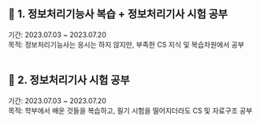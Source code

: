 ## 📝 1. 정보처리기능사 복습 + 정보처리기사 시험 공부
기간: 2023.07.03 ~ 2023.07.20 <br/>
목적: 정보처리기능사는 응시는 하지 않지만, 부족한 CS 지식 및 복습차원에서 공부 <br/>
<br/>
## 📝 2. 정보처리기사 시험 공부 <br/>
기간: 2023.07.03 ~ 2023.07.20 <br/>
목적: 학부에서 배운 것들을 복습하고, 필기 시험을 떨어지더라도 CS 및 자료구조 공부 <br/>
